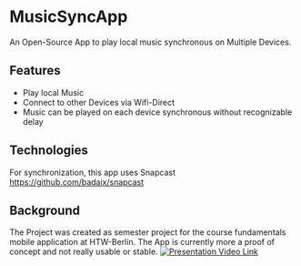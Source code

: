 # MusicSyncApp

An Open-Source App to play local music synchronous on Multiple Devices. 

## Features
* Play local Music
* Connect to other Devices via Wifi-Direct
* Music can be played on each device synchronous without recognizable delay

## Technologies
For synchronization, this app uses Snapcast https://github.com/badaix/snapcast

## Background

The Project was created as semester project for the course fundamentals mobile application at HTW-Berlin. 
The App is currently more a proof of concept and not really usable or stable.
[![Presentation Video Link](https://img.youtube.com/vi/VMxUSK5r6z8/0.jpg)](https://youtu.be/VMxUSK5r6z8)
